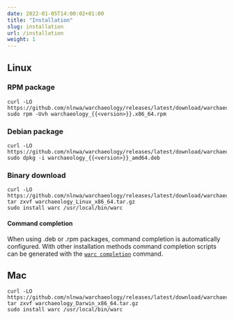 ```yaml
---
date: 2022-01-05T14:00:02+01:00
title: "Installation"
slug: installation
url: /installation
weight: 1
---
```


## Linux

### RPM package
```
curl -LO https://github.com/nlnwa/warchaeology/releases/latest/download/warchaeology_{{<version>}}.x86_64.rpm
sudo rpm -Uvh warchaeology_{{<version>}}.x86_64.rpm
```

### Debian package
```
curl -LO https://github.com/nlnwa/warchaeology/releases/latest/download/warchaeology_{{<version>}}_amd64.deb
sudo dpkg -i warchaeology_{{<version>}}_amd64.deb
```

### Binary download
```
curl -LO https://github.com/nlnwa/warchaeology/releases/latest/download/warchaeology_Linux_x86_64.tar.gz
tar zxvf warchaeology_Linux_x86_64.tar.gz
sudo install warc /usr/local/bin/warc
```

#### Command completion
When using .deb or .rpm packages, command completion is automatically configured.
With other installation methods command completion scripts can be generated with
the [`warc completion`](../cmd/warc_completion) command.

## Mac
```
curl -LO https://github.com/nlnwa/warchaeology/releases/latest/download/warchaeology_Darwin_x86_64.tar.gz
tar zxvf warchaeology_Darwin_x86_64.tar.gz
sudo install warc /usr/local/bin/warc
```
